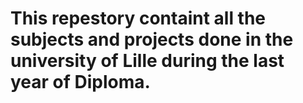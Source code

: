 # This repestory containt all the subjects and projects done in the university of Lille during the last year of Diploma.
